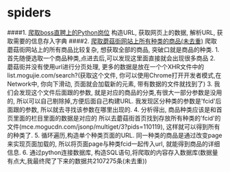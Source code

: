 # spiders
####1. [爬取boss直聘上的Python岗位](https://github.com/kingjxlove/spiders/blob/master/spiders/zhipin.py)
    构造URL, 获取网页上的数据, 解析URL, 获取需要的信息存入字典
####2. [爬取蘑菇街网站上所有种类的商品(未去重)](https://github.com/kingjxlove/spiders/blob/master/spiders/mogujie_all.py)
    爬取蘑菇街网站上的所有商品比较复杂, 想获取全部的商品, 突破口就是商品的种类.
    1. 首先随便选取一个商品种类,点进去后,可以发现这里面直接就会出现很多商品
    2. 蘑菇街并没有使用url进行分页处理, 更多的数据是放在一个个XHR文件中的list.mogujie.com/search?(获取这个文件, 你可以使用Chrome打开开发者模式,在Network中, 你向下滑动, 页面就会加载新的元素, 带有数据的文件就找到了)
    3. 我们会发现这个文件后面跟的参数, 就是对应的商品的分类,有很大一部分参数是没用的, 所以可以自己剔除掉,方便后面自己构建URL. 我发现区分种类的参数是'fcid'后面跟的参数, 所以就去寻找该参数在哪里出现的.
    4. 分析得出, 商品种类应该是和首页里面的栏目里面的数据是对应的 所以去蘑菇街首页找到存放所有种类的'fcid'的文件(mce.mogucdn.com/jsonp/multiget/3?pids=110119), 这样就可以得到所有的种类了.
    5. 循环遍历,构造单个种类页面的URL. 同一种类的商品是通过改变page来实现页面加载的, 所以将页面page与种类fcid一起传入url, 就能得到商品的详细信息.
    6. 通过python连接数据库, 构造SQL语句,将爬取的内容存入数据库(数据量有点大,我最终爬了下来的数据共2107275条(未去重))
